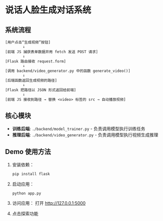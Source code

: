 # 说话人脸生成对话系统

## 系统流程

```
[用户点击“生成视频”按钮]
        ↓
[前端 JS 捕获表单数据并用 fetch 发送 POST 请求]
        ↓
[Flask 路由接收 request.form]
        ↓
[调用 backend/video_generator.py 中的函数 generate_video()]
        ↓
[后端函数返回生成视频的路径]
        ↓
[Flask 把路径以 JSON 形式返回给前端]
        ↓
[前端 JS 接收到路径 → 替换 <video> 标签的 src → 自动播放视频]
```

## 核心模块
- **训练后端**: `./backend/model_trainer.py` - 负责调用模型执行训练任务
- **推理后端**: `./backend/video_generator.py` - 负责调用模型执行视频生成推理

## Demo 使用方法

1. 安装依赖：
   ```bash
   pip install flask
   ```

2. 启动应用：
   ```bash
   python app.py
   ```

3. 访问应用：
   打开 http://127.0.0.1:5000

4. 点击探索功能